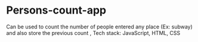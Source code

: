 # Persons-count-app
Can be used to count the number of people entered any place (Ex: subway) and also store the previous count , Tech stack: JavaScript, HTML, CSS
